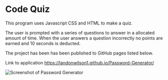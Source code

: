 # Code Quiz


This program uses Javascript CSS and HTML to make a quiz.

The user is prompted with a series of questions to answer in a allocated amount of time.
When the user answers a question incorrectly no points are earned and 10 seconds is deducted.

The project has been has been published to GitHub pages listed below. 

Link to application https://landonwilson1.github.io/Password-Generator/

![Screenshot of Password Generator](screenshot.png)

